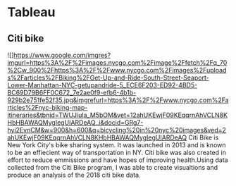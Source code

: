 # Tableau
## Citi bike 
![]https://www.google.com/imgres?imgurl=https%3A%2F%2Fimages.nycgo.com%2Fimage%2Ffetch%2Fq_70%2Cw_900%2Fhttps%3A%2F%2Fwww.nycgo.com%2Fimages%2Fuploads%2Farticles%2FBiking%2FGet-Up-and-Ride-South-Street-Seaport-Lower-Manhattan-NYC-getupandride-5_ECE6F203-ED92-4BD5-BC69D79B6FF0C672_7e2ae0f9-efb6-4b1b-929b2e751fe52f35.jpg&imgrefurl=https%3A%2F%2Fwww.nycgo.com%2Farticles%2Fnyc-biking-map-itineraries&tbnid=TWUJiuIa_M5bOM&vet=12ahUKEwjF09KEqqrnAhVCLN8KHbHBAWAQMygIegUIARDeAQ..i&docid=GRg7-hyi2EvnCM&w=900&h=600&q=bicycling%20in%20nyc%20images&ved=2ahUKEwjF09KEqqrnAhVCLN8KHbHBAWAQMygIegUIARDeAQ
Citi Bike is New York City's bike sharing system. It was launched in 2013 and is known to be an effiecient way of transportation in NY. Citi bike was also created in effort to reduce emmissions and have hopes of improving health.Using data collected from the Citi Bike program, I was able to create visualtions and produce an analysis of the 2018 citi bike data. 

